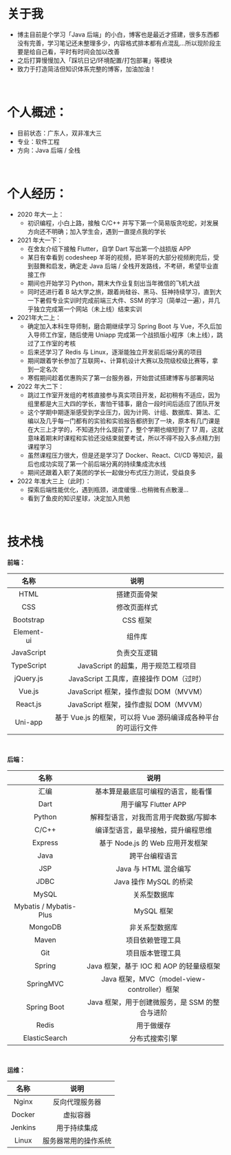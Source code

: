 # 关于我

- 博主目前是个学习「Java 后端」的小白，博客也是最近才搭建，很多东西都没有完善，学习笔记还未整理多少，内容格式排本都有点混乱...所以现阶段主要是给自己看，平时有时间会加以改善
- 之后打算慢慢加入「踩坑日记/环境配置/打包部署」等模块
- 致力于打造简洁但知识体系完整的博客，加油加油！

<br/>

# 个人概述：

- 目前状态：广东人，双非准大三
- 专业：软件工程
- 方向：Java 后端 / 全栈

<br/>

# 个人经历：

- 2020 年大一上：
  - 初识编程，小白上路，接触 C/C++ 并写下第一个简易版贪吃蛇，对发展方向还不明确；加入学生会，遇到一直提点我的学长
- 2021 年大一下：
  - 在舍友介绍下接触 Flutter，自学 Dart 写出第一个战损版 APP
  - 某日有幸看到 codesheep 羊哥的视频，把羊哥的大部分视频刷完后，受到鼓舞和启发，确定走 Java 后端 / 全栈开发路线，不考研，希望毕业直接工作
  - 期间也开始学习 Python，期末大作业复刻出当年微信的飞机大战
  - 同时还进行着 B 站大学之旅，跟着尚硅谷、黑马、狂神持续学习，直到大一下暑假专业实训时完成前端三大件、SSM 的学习（简单过一遍），并几乎独立完成第一个网站（未上线）结束实训
- 2021年大二上：
  - 确定加入本科生导师制，磨合期继续学习 Spring Boot 与 Vue，不久后加入导师工作室，随后使用 Uniapp 完成第一个战损版小程序（未上线），跳过了工作室的考核
  - 后来还学习了 Redis 与 Linux，逐渐能独立开发前后端分离的项目
  - 期间跟着学长参加了互联网+、计算机设计大赛以及院级校级比赛等，拿到一定名次
  - 寒假期间趁着优惠购买了第一台服务器，开始尝试搭建博客与部署网站
- 2022 年大二下：
  - 跳过工作室开发组的考核直接参与真实项目开发，起初稍有不适应，因为组里都是大三大四的学长，害怕干错事，磨合一段时间后适应了团队开发
  - 这个学期中期逐渐感受到学业压力，因为计网、计组、数据库、算法、汇编以及几乎每一门都有的实验和实验报告都挤到了一块，原本有几门课是在大三上才学的，不知道为什么提前了，整个学期也缩短到了 17 周，这就意味着期末时课程和实验还没结束就要考试，所以不得不投入多点精力到课程学习
  - 虽然课程压力很大，但是还是学习了 Docker、React、CI/CD 等知识，最后也成功实现了第一个前后端分离的持续集成流水线
  - 期间还跟着入职了美团的学长一起做分布式压力测试，受益良多
- 2022 年准大三上（此时）：
  - 探索后端性能优化，遇到瓶颈，进度缓慢...也稍微有点散漫...
  - 看到了鱼皮的知识星球，决定加入共勉

<br/>

# 技术栈
**前端：**

|    名称    |                             说明                             |
| :--------: | :----------------------------------------------------------: |
|    HTML    |                         搭建页面骨架                         |
|    CSS     |                         修改页面样式                         |
| Bootstrap  |                           CSS 框架                           |
| Element-ui |                            组件库                            |
| JavaScript |                         负责交互逻辑                         |
| TypeScript |             JavaScript 的超集，用于规范工程项目              |
| jQuery.js  |           JavaScript 工具库，直接操作 DOM（过时）            |
|   Vue.js   |            JavaScript 框架，操作虚拟 DOM（MVVM）             |
|  React.js  |            JavaScript 框架，操作虚拟 DOM（MVVM）             |
|  Uni-app   | 基于 Vue.js 的框架，可以将 Vue 源码编译成各种平台的可运行文件 |

<br/>

**后端：**

|          名称          |                      说明                      |
| :--------------------: | :--------------------------------------------: |
|          汇编          |       基本算是最底层可编程的语言，能看懂       |
|          Dart          |              用于编写 Flutter APP              |
|         Python         |     解释型语言，对我而言用于爬数据/写脚本      |
|         C/C++          |       编译型语言，最早接触，提升编程思维       |
|        Express         |        基于 Node.js 的 Web 应用开发框架        |
|          Java          |                 跨平台编程语言                 |
|          JSP           |             Java 与 HTML 混合编写              |
|          JDBC          |             Java 操作 MySQL 的桥梁             |
|         MySQL          |                  关系型数据库                  |
| Mybatis / Mybatis-Plus |                   MySQL 框架                   |
|        MongoDB         |                 非关系型数据库                 |
|         Maven          |                项目依赖管理工具                |
|          Git           |                项目版本管理工具                |
|         Spring         |    Java 框架，基于 IOC 和 AOP 的轻量级框架     |
|       SpringMVC        |  Java 框架，MVC（model-view-controller）框架   |
|      Spring Boot       | Java 框架，用于创建微服务，是 SSM 的整合与进阶 |
|         Redis          |                   用于做缓存                   |
|     ElasticSearch      |                 分布式搜索引擎                 |

<br/>

**运维：**

|  名称   |         说明         |
| :-----: | :------------------: |
|  Nginx  |    反向代理服务器    |
| Docker  |       虚拟容器       |
| Jenkins |     用于持续集成     |
|  Linux  | 服务器常用的操作系统 |



<br/>